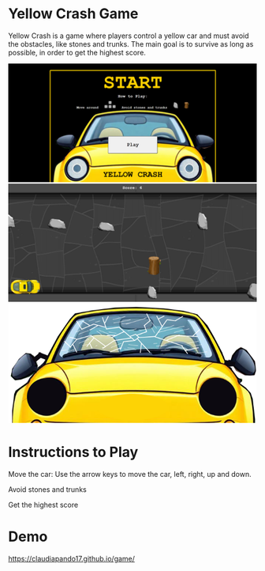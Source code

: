 # Yellow Crash Game

Yellow Crash is a game where players control a yellow car and must avoid the obstacles, like stones and trunks. The main goal is to survive as long as possible, in order to get the highest score.

<img src='./images/prt sc start.png'>
<img src='./images/prt sc game.png'>
<img src='./images/car game over.png'>

# Instructions to Play

Move the car: Use the arrow keys to move the car, left, right, up and down.

Avoid stones and trunks

Get the highest score

# Demo

https://claudiapando17.github.io/game/
